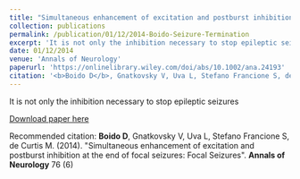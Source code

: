 ```yaml
---
title: "Simultaneous enhancement of excitation and postburst inhibition at the end of focal seizures: Focal Seizures"
collection: publications
permalink: /publication/01/12/2014-Boido-Seizure-Termination
excerpt: 'It is not only the inhibition necessary to stop epileptic seizures'
date: 01/12/2014
venue: 'Annals of Neurology'
paperurl: 'https://onlinelibrary.wiley.com/doi/abs/10.1002/ana.24193'
citation: '<b>Boido D</b>, Gnatkovsky V, Uva L, Stefano Francione S, de Curtis M. (2014). &quot;Simultaneous enhancement of excitation and postburst inhibition at the end of focal seizures: Focal Seizures&quot;. <b>Annals of Neurology</b> 76 (6)'
---
```

It is not only the inhibition necessary to stop epileptic seizures

[Download paper here](https://onlinelibrary.wiley.com/doi/abs/10.1002/ana.24193)

Recommended citation: <b>Boido D</b>, Gnatkovsky V, Uva L, Stefano Francione S, de Curtis M. (2014). "Simultaneous enhancement of excitation and postburst inhibition at the end of focal seizures: Focal Seizures". <b>Annals of Neurology</b> 76 (6)